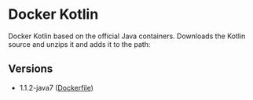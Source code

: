 # Docker Kotlin

Docker Kotlin based on the official Java containers.
Downloads the Kotlin source and unzips it and adds it to the path:

## Versions
- 1.1.2-java7 ([Dockerfile](https://github.com/jujhars13/docker-kotlin/blob/master/1.1.2/java7/Dockerfile))

